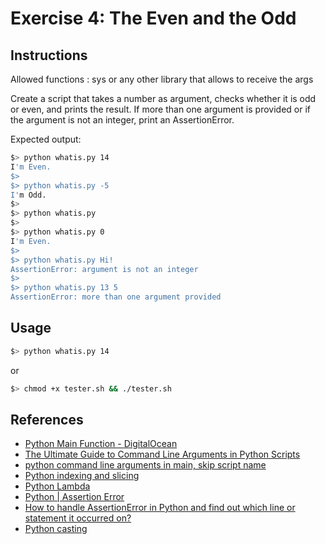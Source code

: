 # Exercise 4: The Even and the Odd

## Instructions

Allowed functions : sys or any other library that allows to receive the args

Create a script that takes a number as argument, checks whether it is odd or even,
and prints the result.
If more than one argument is provided or if the argument is not an integer, print an
AssertionError.

Expected output:
```sh
$> python whatis.py 14
I'm Even.
$>
$> python whatis.py -5
I'm Odd.
$>
$> python whatis.py
$>
$> python whatis.py 0
I'm Even.
$>
$> python whatis.py Hi!
AssertionError: argument is not an integer
$>
$> python whatis.py 13 5
AssertionError: more than one argument provided
```

## Usage

```sh
$> python whatis.py 14
```

or

```sh
$> chmod +x tester.sh && ./tester.sh
```

## References

- [Python Main Function - DigitalOcean](https://www.digitalocean.com/community/tutorials/python-main-function)
- [The Ultimate Guide to Command Line Arguments in Python Scripts](https://moez-62905.medium.com/the-ultimate-guide-to-command-line-arguments-in-python-scripts-61c49c90e0b3#:~:text=In%20Python%2C%20command%2Dline%20arguments,arguments%20passed%20to%20the%20script.)
- [python command line arguments in main, skip script name](https://stackoverflow.com/questions/19016702/python-command-line-arguments-in-main-skip-script-name)
- [Python indexing and slicing](https://realpython.com/lessons/indexing-and-slicing/)
- [Python Lambda](https://www.w3schools.com/python/python_lambda.asp)
- [Python | Assertion Error](https://www.geeksforgeeks.org/python-assertion-error/)
- [How to handle AssertionError in Python and find out which line or statement it occurred on?](https://stackoverflow.com/questions/11587223/how-to-handle-assertionerror-in-python-and-find-out-which-line-or-statement-it-o)
- [Python casting](https://www.w3schools.com/python/python_casting.asp)
